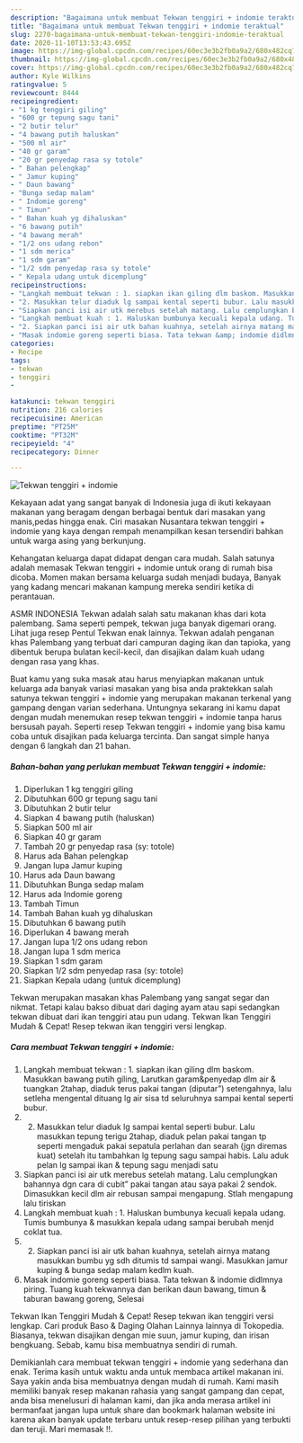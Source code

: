 ```yaml
---
description: "Bagaimana untuk membuat Tekwan tenggiri + indomie teraktual"
title: "Bagaimana untuk membuat Tekwan tenggiri + indomie teraktual"
slug: 2270-bagaimana-untuk-membuat-tekwan-tenggiri-indomie-teraktual
date: 2020-11-10T13:53:43.695Z
image: https://img-global.cpcdn.com/recipes/60ec3e3b2fb0a9a2/680x482cq70/tekwan-tenggiri-indomie-foto-resep-utama.jpg
thumbnail: https://img-global.cpcdn.com/recipes/60ec3e3b2fb0a9a2/680x482cq70/tekwan-tenggiri-indomie-foto-resep-utama.jpg
cover: https://img-global.cpcdn.com/recipes/60ec3e3b2fb0a9a2/680x482cq70/tekwan-tenggiri-indomie-foto-resep-utama.jpg
author: Kyle Wilkins
ratingvalue: 5
reviewcount: 8444
recipeingredient:
- "1 kg tenggiri giling"
- "600 gr tepung sagu tani"
- "2 butir telur"
- "4 bawang putih haluskan"
- "500 ml air"
- "40 gr garam"
- "20 gr penyedap rasa sy totole"
- " Bahan pelengkap"
- " Jamur kuping"
- " Daun bawang"
- "Bunga sedap malam"
- " Indomie goreng"
- " Timun"
- " Bahan kuah yg dihaluskan"
- "6 bawang putih"
- "4 bawang merah"
- "1/2 ons udang rebon"
- "1 sdm merica"
- "1 sdm garam"
- "1/2 sdm penyedap rasa sy totole"
- " Kepala udang untuk dicemplung"
recipeinstructions:
- "Langkah membuat tekwan : 1. siapkan ikan giling dlm baskom. Masukkan bawang putih giling, Larutkan garam&amp;penyedap dlm air &amp; tuangkan 2tahap, diaduk terus pakai tangan (diputar”) setengahnya, lalu setleha mengental dituang lg air sisa td seluruhnya sampai kental seperti bubur."
- "2. Masukkan telur diaduk lg sampai kental seperti bubur. Lalu masukkan tepung terigu 2tahap, diaduk pelan pakai tangan tp seperti mengaduk pakai sepatula perlahan dan searah (jgn diremas kuat) setelah itu tambahkan lg tepung sagu sampai habis. Lalu aduk pelan lg sampai ikan &amp; tepung sagu menjadi satu"
- "Siapkan panci isi air utk merebus setelah matang. Lalu cemplungkan bahannya dgn cara di cubit” pakai tangan atau saya pakai 2 sendok. Dimasukkan kecil dlm air rebusan sampai mengapung. Stlah mengapung lalu tiriskan"
- "Langkah membuat kuah : 1. Haluskan bumbunya kecuali kepala udang. Tumis bumbunya &amp; masukkan kepala udang sampai berubah menjd coklat tua."
- "2. Siapkan panci isi air utk bahan kuahnya, setelah airnya matang masukkan bumbu yg sdh ditumis td sampai wangi. Masukkan jamur kuping &amp; bunga sedap malam kedlm kuah."
- "Masak indomie goreng seperti biasa. Tata tekwan &amp; indomie didlmnya piring. Tuang kuah tekwannya dan berikan daun bawang, timun &amp; taburan bawang goreng, Selesai"
categories:
- Recipe
tags:
- tekwan
- tenggiri
- 

katakunci: tekwan tenggiri  
nutrition: 216 calories
recipecuisine: American
preptime: "PT25M"
cooktime: "PT32M"
recipeyield: "4"
recipecategory: Dinner

---
```



![Tekwan tenggiri + indomie](https://img-global.cpcdn.com/recipes/60ec3e3b2fb0a9a2/680x482cq70/tekwan-tenggiri-indomie-foto-resep-utama.jpg)

Kekayaan adat yang sangat banyak di Indonesia juga di ikuti kekayaan makanan yang beragam dengan berbagai bentuk dari masakan yang manis,pedas hingga enak. Ciri masakan Nusantara tekwan tenggiri + indomie yang kaya dengan rempah menampilkan kesan tersendiri bahkan untuk warga asing yang berkunjung.


Kehangatan keluarga dapat didapat dengan cara mudah. Salah satunya adalah memasak Tekwan tenggiri + indomie untuk orang di rumah bisa dicoba. Momen makan bersama keluarga sudah menjadi budaya, Banyak yang kadang mencari makanan kampung mereka sendiri ketika di perantauan.

ASMR INDONESIA Tekwan adalah salah satu makanan khas dari kota palembang. Sama seperti pempek, tekwan juga banyak digemari orang. Lihat juga resep Pentul Tekwan enak lainnya. Tekwan adalah penganan khas Palembang yang terbuat dari campuran daging ikan dan tapioka, yang dibentuk berupa bulatan kecil-kecil, dan disajikan dalam kuah udang dengan rasa yang khas.

Buat kamu yang suka masak atau harus menyiapkan makanan untuk keluarga ada banyak variasi masakan yang bisa anda praktekkan salah satunya tekwan tenggiri + indomie yang merupakan makanan terkenal yang gampang dengan varian sederhana. Untungnya sekarang ini kamu dapat dengan mudah menemukan resep tekwan tenggiri + indomie tanpa harus bersusah payah.
Seperti resep Tekwan tenggiri + indomie yang bisa kamu coba untuk disajikan pada keluarga tercinta. Dan sangat simple hanya dengan 6 langkah dan 21 bahan.


<!--inarticleads1-->

##### Bahan-bahan yang perlukan membuat Tekwan tenggiri + indomie:

1. Diperlukan 1 kg tenggiri giling
1. Dibutuhkan 600 gr tepung sagu tani
1. Dibutuhkan 2 butir telur
1. Siapkan 4 bawang putih (haluskan)
1. Siapkan 500 ml air
1. Siapkan 40 gr garam
1. Tambah 20 gr penyedap rasa (sy: totole)
1. Harus ada  Bahan pelengkap
1. Jangan lupa  Jamur kuping
1. Harus ada  Daun bawang
1. Dibutuhkan Bunga sedap malam
1. Harus ada  Indomie goreng
1. Tambah  Timun
1. Tambah  Bahan kuah yg dihaluskan
1. Dibutuhkan 6 bawang putih
1. Diperlukan 4 bawang merah
1. Jangan lupa 1/2 ons udang rebon
1. Jangan lupa 1 sdm merica
1. Siapkan 1 sdm garam
1. Siapkan 1/2 sdm penyedap rasa (sy: totole)
1. Siapkan  Kepala udang (untuk dicemplung)


Tekwan merupakan masakan khas Palembang yang sangat segar dan nikmat. Tetapi kalau bakso dibuat dari daging ayam atau sapi sedangkan tekwan dibuat dari ikan tenggiri atau pun udang. Tekwan Ikan Tenggiri Mudah &amp; Cepat! Resep tekwan ikan tenggiri versi lengkap. 

<!--inarticleads2-->

##### Cara membuat  Tekwan tenggiri + indomie:

1. Langkah membuat tekwan : 1. siapkan ikan giling dlm baskom. Masukkan bawang putih giling, Larutkan garam&amp;penyedap dlm air &amp; tuangkan 2tahap, diaduk terus pakai tangan (diputar”) setengahnya, lalu setleha mengental dituang lg air sisa td seluruhnya sampai kental seperti bubur.
1. 2. Masukkan telur diaduk lg sampai kental seperti bubur. Lalu masukkan tepung terigu 2tahap, diaduk pelan pakai tangan tp seperti mengaduk pakai sepatula perlahan dan searah (jgn diremas kuat) setelah itu tambahkan lg tepung sagu sampai habis. Lalu aduk pelan lg sampai ikan &amp; tepung sagu menjadi satu
1. Siapkan panci isi air utk merebus setelah matang. Lalu cemplungkan bahannya dgn cara di cubit” pakai tangan atau saya pakai 2 sendok. Dimasukkan kecil dlm air rebusan sampai mengapung. Stlah mengapung lalu tiriskan
1. Langkah membuat kuah : 1. Haluskan bumbunya kecuali kepala udang. Tumis bumbunya &amp; masukkan kepala udang sampai berubah menjd coklat tua.
1. 2. Siapkan panci isi air utk bahan kuahnya, setelah airnya matang masukkan bumbu yg sdh ditumis td sampai wangi. Masukkan jamur kuping &amp; bunga sedap malam kedlm kuah.
1. Masak indomie goreng seperti biasa. Tata tekwan &amp; indomie didlmnya piring. Tuang kuah tekwannya dan berikan daun bawang, timun &amp; taburan bawang goreng, Selesai


Tekwan Ikan Tenggiri Mudah &amp; Cepat! Resep tekwan ikan tenggiri versi lengkap. Cari produk Baso &amp; Daging Olahan Lainnya lainnya di Tokopedia. Biasanya, tekwan disajikan dengan mie suun, jamur kuping, dan irisan bengkuang. Sebab, kamu bisa membuatnya sendiri di rumah. 

Demikianlah cara membuat tekwan tenggiri + indomie yang sederhana dan enak. Terima kasih untuk waktu anda untuk membaca artikel makanan ini. Saya yakin anda bisa membuatnya dengan mudah di rumah. Kami masih memiliki banyak resep makanan rahasia yang sangat gampang dan cepat, anda bisa menelusuri di halaman kami, dan jika anda merasa artikel ini bermanfaat jangan lupa untuk share dan bookmark halaman website ini karena akan banyak update terbaru untuk resep-resep pilihan yang terbukti dan teruji. Mari memasak !!. 
